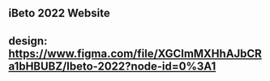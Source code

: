 ## iBeto 2022 Website

## design: https://www.figma.com/file/XGCImMXHhAJbCRa1bHBUBZ/Ibeto-2022?node-id=0%3A1
